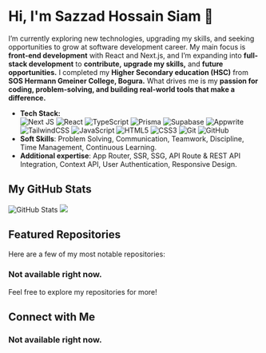 # Hi, I'm Sazzad Hossain Siam 👋

I’m currently exploring new technologies, upgrading my skills, and seeking opportunities to grow at software development career. My main focus is **front-end development** with React and Next.js, and I’m expanding into **full-stack development** to **contribute,** **upgrade my skills,** and **future opportunities.**
I completed my **Higher Secondary education (HSC)** from **SOS Hermann Gmeiner College, Bogura.** What drives me is my **passion for coding, problem-solving, and building real-world tools that make a difference.**


- **Tech Stack:** <br/>
  ![Next JS](https://img.shields.io/badge/Next-black?style=for-the-badge&logo=next.js&logoColor=white)   ![React](https://img.shields.io/badge/react-%2320232a.svg?style=for-the-badge&logo=react&logoColor=%2361DAFB)   ![TypeScript](https://img.shields.io/badge/typescript-%23007ACC.svg?style=for-the-badge&logo=typescript&logoColor=white)   ![Prisma](https://img.shields.io/badge/Prisma-3982CE?style=for-the-badge&logo=Prisma&logoColor=white)   ![Supabase](https://img.shields.io/badge/Supabase-3ECF8E?style=for-the-badge&logo=supabase&logoColor=white)   ![Appwrite](https://img.shields.io/badge/Appwrite-%23FD366E.svg?style=for-the-badge&logo=appwrite&logoColor=white)   ![TailwindCSS](https://img.shields.io/badge/tailwindcss-%2338B2AC.svg?style=for-the-badge&logo=tailwind-css&logoColor=white)   ![JavaScript](https://img.shields.io/badge/javascript-%23323330.svg?style=for-the-badge&logo=javascript&logoColor=%23F7DF1E)   ![HTML5](https://img.shields.io/badge/html5-%23E34F26.svg?style=for-the-badge&logo=html5&logoColor=white)   ![CSS3](https://img.shields.io/badge/css3-%231572B6.svg?style=for-the-badge&logo=css3&logoColor=white)   ![Git](https://img.shields.io/badge/git-%23F05033.svg?style=for-the-badge&logo=git&logoColor=white)   ![GitHub](https://img.shields.io/badge/github-%23121011.svg?style=for-the-badge&logo=github&logoColor=white)
- **Soft Skills**: Problem Solving, Communication, Teamwork, Discipline, Time Management, Continuous Learning.
- **Additional expertise**: App Router, SSR, SSG, API Route & REST API Integration, Context API, User Authentication, Responsive Design.


## My GitHub Stats

![GitHub Stats](https://github-readme-stats.vercel.app/api?username=sazz814m&show_icons=true&hide_title=true&count_private=true&hide=prs&theme=radical)
![](https://github-readme-stats.vercel.app/api/top-langs/?username=sazz814m&theme=dark&hide_border=false&include_all_commits=false&count_private=false&layout=compact)


## Featured Repositories

Here are a few of my most notable repositories:
### Not available right now.

Feel free to explore my repositories for more!

## Connect with Me
### Not available right now.
